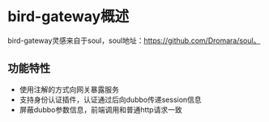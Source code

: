 # bird-gateway概述

bird-gateway灵感来自于soul，soul地址：https://github.com/Dromara/soul。

## 功能特性

 - 使用注解的方式向网关暴露服务
 - 支持身份认证插件，认证通过后向dubbo传递session信息
 - 屏蔽dubbo参数信息，前端调用和普通http请求一致